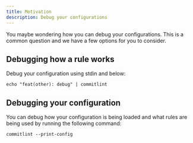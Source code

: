```yaml
---
title: Motivation
description: Debug your configurations
---
```


You maybe wondering how you can debug your configurations. This is a common question and we have a few options for you to consider.

## Debugging how a rule works

Debug your configuration using stdin and below:

```console
echo "feat(other): debug" | commitlint
```

## Debugging your configuration

You can debug how your configuration is being loaded and what rules are being used by running the following command:

```console
commitlint --print-config
```
